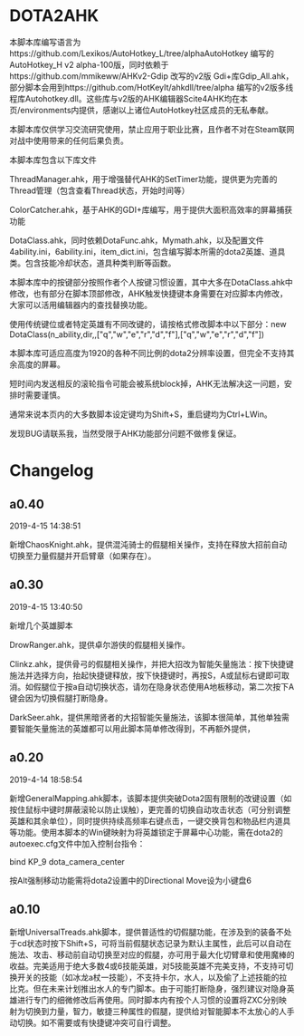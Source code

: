 # DOTA2AHK

本脚本库编写语言为https://github.com/Lexikos/AutoHotkey_L/tree/alphaAutoHotkey 编写的AutoHotkey_H v2 alpha-100版，同时依赖于https://github.com/mmikeww/AHKv2-Gdip 改写的v2版 Gdi+库Gdip_All.ahk，部分脚本会用到https://github.com/HotKeyIt/ahkdll/tree/alpha 编写的v2版多线程库Autohotkey.dll。这些库与v2版的AHK编辑器Scite4AHK均在本页/environments内提供，感谢以上诸位AutoHotkey社区成员的无私奉献。

本脚本库仅供学习交流研究使用，禁止应用于职业比赛，且作者不对在Steam联网对战中使用带来的任何后果负责。

本脚本库包含以下库文件

ThreadManager.ahk，用于增强替代AHK的SetTimer功能，提供更为完善的Thread管理（包含查看Thread状态，开始时间等）

ColorCatcher.ahk，基于AHK的GDI+库编写，用于提供大面积高效率的屏幕捕获功能

DotaClass.ahk，同时依赖DotaFunc.ahk，Mymath.ahk，以及配置文件4ability.ini，6ability.ini，item_dict.ini，包含编写脚本所需的dota2英雄、道具类。包含技能冷却状态，道具种类判断等函数。

本脚本库中的按键部分按照作者个人按键习惯设置，其中大多在DotaClass.ahk中修改，也有部分在脚本顶部修改，AHK触发快捷键本身需要在对应脚本内修改，大家可以活用编辑器内的查找替换功能。

使用传统键位或者特定英雄有不同改键的，请按格式修改脚本中以下部分：new DotaClass(n_ability,dir,,["q","w","e","r","d","f"],["q","w","e","r","d","f"])

本脚本库可适应高度为1920的各种不同比例的dota2分辨率设置，但完全不支持其余高度的屏幕。

短时间内发送相反的滚轮指令可能会被系统block掉，AHK无法解决这一问题，安排时需要谨慎。

通常来说本页内的大多数脚本设定键均为Shift+S，重启键均为Ctrl+LWin。

发现BUG请联系我，当然受限于AHK功能部分问题不做修复保证。

# Changelog
## a0.40
2019-4-15 14:38:51

新增ChaosKnight.ahk，提供混沌骑士的假腿相关操作，支持在释放大招前自动切换至力量假腿并开启臂章（如果存在）。

## a0.30
2019-4-15 13:40:50

新增几个英雄脚本

DrowRanger.ahk，提供卓尔游侠的假腿相关操作。

Clinkz.ahk，提供骨弓的假腿相关操作，并把大招改为智能矢量施法：按下快捷键施法并选择方向，抬起快捷键释放，按下快捷键时，再按S，A或鼠标右键即可取消。如假腿位于按a自动切换状态，请勿在隐身状态使用A地板移动，第二次按下A键会因为切换假腿打断隐身。

DarkSeer.ahk，提供黑暗贤者的大招智能矢量施法，该脚本很简单，其他单独需要智能矢量施法的英雄都可以用此脚本简单修改得到，不再额外提供，

## a0.20

2019-4-14 18:58:54

新增GeneralMapping.ahk脚本，该脚本提供突破Dota2固有限制的改键设置（如按住鼠标中键时屏蔽滚轮以防止误触），更完善的切换自动攻击状态（可分别调整英雄和其余单位），同时提供持续高频率右键点击，一键交换背包和物品栏内道具等功能。使用本脚本的Win键映射为将英雄锁定于屏幕中心功能，需在dota2的autoexec.cfg文件中加入控制台指令：


bind KP_9 dota_camera_center


按Alt强制移动功能需将dota2设置中的Directional Move设为小键盘6

## a0.10

新增UniversalTreads.ahk脚本，提供普适性的切假腿功能，在涉及到的装备不处于cd状态时按下Shift+S，可将当前假腿状态记录为默认主属性，此后可以自动在施法、攻击、移动前自动切换至对应的假腿，亦可用于最大化切臂章和使用魔棒的收益。完美适用于绝大多数4或6技能英雄，对5技能英雄不完美支持，不支持可切换开关的技能（如冰龙a杖一技能），不支持卡尔，水人，以及偷了上述技能的拉比克。但在未来计划推出水人的专门脚本。由于可能打断隐身，强烈建议对隐身英雄进行专门的细微修改后再使用。同时脚本内有按个人习惯的设置将ZXC分别映射为切换到力量，智力，敏捷三种属性的假腿，提供给对智能脚本不太放心的人手动切换。如不需要或有快捷键冲突可自行调整。
